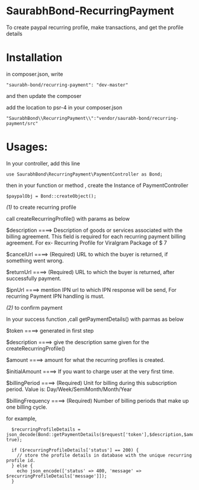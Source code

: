# SaurabhBond-RecurringPayment
To create paypal recurring profile, make transactions, and get the profile details

# Installation 
in composer.json, write  

    "saurabh-bond/recurring-payment": "dev-master"
and then update the composer

add the location to psr-4 in your composer.json 

    "SaurabhBond\\RecurringPayment\\":"vendor/saurabh-bond/recurring-payment/src"
    
# Usages:

In your controller, add this line
  
    use SaurabhBond\RecurringPayment\PaymentController as Bond;

then in your function or method , create the Instance of PaymentController

    $paypalObj = Bond::createObject(); 
    
 *(1)* to create recurring profile 
 
 call createRecurringProfile() with params as below
 
 $description ====> Description of goods or services associated with the billing agreement. This field is required for each     recurring payment billing agreement.  For ex- Recurring Profile for Viralgram Package of $ 7
 
 $cancelUrl ====>  (Required) URL to which the buyer is returned, if something went wrong.
 
 $returnUrl ====>  (Required) URL to which the buyer is returned, after successfully payment.
 
 $ipnUrl ====>  mention IPN url to which IPN response will be send, For recurring Payment IPN handling is must.   
 
 *(2)* to confirm payment
 
 In your success function ,call getPaymentDetails() with parmas as below
 
 $token ====> generated in first step
 
 $description ====> give the description same given for the createRecurringProfile()
 
 $amount    ====> amount for what the recurring profiles is created.
 
 $initialAmount  ====> If you want to charge user at the very first time.
 
 $billingPeriod  ====>  (Required) Unit for billing during this subscription period. Value is: Day/Week/SemiMonth/Month/Year

 $billingFrequency ====> (Required) Number of billing periods that make up one billing cycle. 
 
 
 for example,

      $recurringProfileDetails = json_decode(Bond::getPaymentDetails($request['token'],$description,$amount,$billingPeriod,$billingFrequency), true);

      if ($recurringProfileDetails['status'] == 200) {  
        // store the profile details in database with the unique recurring profile id.
      } else {
        echo json_encode(['status' => 400, 'message' => $recurringProfileDetails['message']]);
      }

